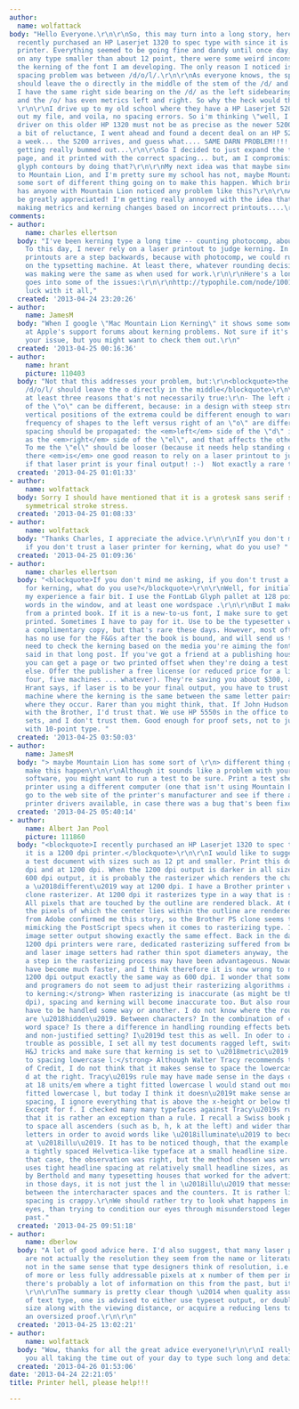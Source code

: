 ```yaml
---
author:
  name: wolfattack
body: "Hello Everyone.\r\n\r\nSo, this may turn into a long story, here we go...\r\n\r\nI
  recently purchased an HP Laserjet 1320 to spec type with since it is a 1200 dpi
  printer. Everything seemed to be going fine and dandy until once day, I noticed
  on any type smaller than about 12 point, there were some weird inconsistencies in
  the kerning of the font I am developing. The only reason I noticed is because the
  spacing problem was between /d/o/l/.\r\n\r\nAs everyone knows, the spacing of /d/o/l/
  should leave the o directly in the middle of the stem of the /d/ and /l/ because
  I have the same right side bearing on the /d/ as the left sidebearing of the /l/,
  and the /o/ has even metrics left and right. So why the heck would this be happening?
  \r\n\r\nI drive up to my old school where they have a HP Laserjet 5200, and print
  out my file, and voila, no spacing errors. So i'm thinking \"well, I guess the postscript
  driver on this older HP 1320 must not be as precise as the newer 5200\". So, after
  a bit of reluctance, I went ahead and found a decent deal on an HP 5200.\r\n\r\nFastforward
  a week... the 5200 arrives, and guess what.... SAME DARN PROBLEM!!!! Now I am just
  getting really bummed out...\r\n\r\nSo I decided to just expand the type on the
  page, and it printed with the correct spacing... but, am I compromising my fonts
  glyph contours by doing that?\r\n\r\nMy next idea was that maybe since I've updated
  to Mountain Lion, and I'm pretty sure my school has not, maybe Mountain Lion has
  some sort of different thing going on to make this happen. Which brings me to ask,
  has anyone with Mountain Lion noticed any problem like this?\r\n\r\nAny help would
  be greatly appreciated! I'm getting really annoyed with the idea that I might be
  making metrics and kerning changes based on incorrect printouts....\r\n\r\nThanks!\r\nJosh"
comments:
- author:
    name: charles ellertson
  body: "I've been kerning type a long time -- counting photocomp, about 35 years.
    To this day, I never rely on a laser printout to judge kerning. In a way, laser
    printouts are a step backwards, because with photocomp, we could run out our tests
    on the typsetting machine. At least there, whatever rounding decisions the software
    was making were the same as when used for work.\r\n\r\nHere's a long thread that
    goes into some of the issues:\r\n\r\nhttp://typophile.com/node/100135\r\n\r\nGood
    luck with it all,"
  created: '2013-04-24 23:20:26'
- author:
    name: JamesM
  body: "When I google \"Mac Mountain Lion Kerning\" it shows some some discussions
    at Apple's support forums about kerning problems. Not sure if it's the same as
    your issue, but you might want to check them out.\r\n"
  created: '2013-04-25 00:16:36'
- author:
    name: hrant
    picture: 110403
  body: "Not that this addresses your problem, but:\r\n<blockquote>the spacing of
    /d/o/l/ should leave the o directly in the middle</blockquote>\r\n\r\nThere are
    at least three reasons that's not necessarily true:\r\n- The left and right sidebearings
    of the \"o\" can be different, because: in a design with steep stroke stress the
    vertical positions of the extrema could be different enough to warrant it; the
    frequency of shapes to the left versus right of an \"o\" are different.\r\n- Ideally
    spacing should be propagated: the <em>left</em> side of the \"d\" isn't the same
    as the <em>right</em> side of the \"el\", and that affects the other sides.\r\n-
    To me the \"el\" should be looser (because it needs help standing out).\r\n\r\nBTW,
    there <em>is</em> one good reason to rely on a laser printout to judge kerning:
    if that laser print is your final output! :-)  Not exactly a rare thing either...\r\n\r\nhhp\r\n"
  created: '2013-04-25 01:01:33'
- author:
    name: wolfattack
  body: Sorry I should have mentioned that it is a grotesk sans serif so it has a
    symmetrical stroke stress.
  created: '2013-04-25 01:08:33'
- author:
    name: wolfattack
  body: "Thanks Charles, I appreciate the advice.\r\n\r\nIf you don't mind me asking,
    if you don't trust a laser printer for kerning, what do you use? "
  created: '2013-04-25 01:09:36'
- author:
    name: charles ellertson
  body: "<blockquote>If you don't mind me asking, if you don't trust a laser printer
    for kerning, what do you use?</blockquote>\r\n\r\nWell, for initial work, I trust
    my experience a fair bit. I use the FontLab Glyph pallet at 128 points, with several
    words in the window, and at least one wordspace .\r\n\r\nBut I make final decisions
    from a printed book. If it is a new-to-us font, I make sure to get a copy when
    printed. Sometimes I have to pay for it. Use to be the typesetter was always given
    a complimentary copy, but that's rare these days. However, most often the publisher
    has no use for the F&Gs after the book is bound, and will send us those for free.\r\n\r\nYou
    need to check the kerning based on the media you're aiming the font at -- as I
    said in that long post. If you've got a friend at a publishing house, sometimes
    you can get a page or two printed offset when they're doing a test on something
    else. Offer the publisher a free license (or reduced price for a license for three,
    four, five machines ... whatever). They're saving you about $300, after all...\r\n\r\nAs
    Hrant says, if laser is to be your final output, you have to trust it. Find a
    machine where the kerning is the same between the same letter pairs no matter
    where they occur. Rarer than you might think, that. If John Hudson had good luck
    with the Brother, I'd trust that. We use HP 5550s in the office to make proof
    sets, and I don't trust them. Good enough for proof sets, not to judge kerning
    with 10-point type. "
  created: '2013-04-25 03:50:03'
- author:
    name: JamesM
  body: "> maybe Mountain Lion has some sort of \r\n> different thing going on to
    make this happen\r\n\r\nAlthough it sounds like a problem with your computer's
    software, you might want to run a test to be sure. Print a test sheet on your
    printer using a different computer (one that isn't using Mountain Lion).\r\n\r\nAlso,
    go to the web site of the printer's manufacturer and see if there are any newer
    printer drivers available, in case there was a bug that's been fixed."
  created: '2013-04-25 05:40:14'
- author:
    name: Albert Jan Pool
    picture: 111860
  body: "<blockquote>I recently purchased an HP Laserjet 1320 to spec type with since
    it is a 1200 dpi printer.</blockquote>\r\n\r\nI would like to suggest you to create
    a test document with sizes such as 12 pt and smaller. Print this document at 600
    dpi and at 1200 dpi. When the 1200 dpi output is darker in all sizes than the
    600 dpi output, it is probably the rasterizer which renders the characters in
    a \u2018different\u2019 way at 1200 dpi. I have a Brother printer with a PostScript
    clone rasterizer. At 1200 dpi it rasterizes type in a way that is similar to graphics.
    All pixels that are touched by the outline are rendered black. At 600 dpi, only
    the pixels of which the center lies within the outline are rendered black. Someone
    from Adobe confirmed me this story, so the Brother PS clone seems to be perfectly
    mimicking the PostScript specs when it comes to rasterizing type. I have seen
    image setter output showing exactly the same effect. Back in the days when true
    1200 dpi printers were rare, dedicated rasterizing suffered from being time consuming
    and laser image setters had rather thin spot diameters anyway, the idea of skipping
    a step in the rasterizing process may have been advantageous. Nowadays, processors
    have become much faster, and I think therefore it is now wrong to not rasterize
    1200 dpi output exactly the same way as 600 dpi. I wonder that some of the engineers
    and programers do not seem to adjust their rasterizing algorithms accordingly.\r\n\r\n<strong>Back
    to kerning:</strong> When rasterizing is inaccurate (as might be the case at 1200
    dpi), spacing and kerning will become inaccurate too. But also rounding effects
    have to be handled some way or another. I do not know where the rounding effects
    are \u2018hidden\u2019. Between characters? In the combination of characters and
    word space? Is there a difference in handling rounding effects between justified
    and non-justified setting? I\u2019d test this as well. In oder to avoid as much
    trouble as possible, I set all my test documents ragged left, switch off all InDesigns
    H&J tricks and make sure that kerning is set to \u2018metric\u2019.\r\n\r\n<strong>Back
    to spacing lowercase l:</strong> Although Walter Tracy recommends this in Letters
    of Credit, I do not think that it makes sense to space the lowercase l wider than
    d at the right. Tracy\u2019s rule may have made sense in the days of unitizing
    at 18 units/em where a tight fitted lowercase l would stand out more than a loose
    fitted lowercase l, but today I think it doesn\u2019t make sense anymore. When
    spacing, I ignore everything that is above the x-height or below the baseline.
    Except for f. I checked many many typefaces against Tracy\u2019s rule and concluded
    that it is rather an exception than a rule. I recall a Swiss book propagating
    to space all ascenders (such as b, h, k at the left) and wider than the other
    letters in order to avoid words like \u2018illuminate\u2019 to become a dark spot
    at \u2018illu\u2019. It has to be noticed though, that the example was set in
    a tightly spaced Helvetica-like typeface at a small headline size. I think in
    that case, the observation was right, but the method chosen was wrong. When one
    uses tight headline spacing at relatively small headline sizes, as was advocated
    by Berthold and many typesetting houses that worked for the advertising agencies
    in those days, it is not just the l in \u2018illu\u2019 that messes up the balance
    between the intercharacter spaces and the counters. It is rather likely that all
    spacing is crappy.\r\nWe should rather try to look what happens in front of our
    eyes, than trying to condition our eyes through misunderstood legends from the
    past."
  created: '2013-04-25 09:51:18'
- author:
    name: dberlow
  body: "A lot of good advice here. I'd also suggest, that many laser printing devices
    are not actually the resolution they seem from the name or literature, or at least
    not in the same sense that type designers think of resolution, i.e. as an array
    of more or less fully addressable pixels at x number of them per inch. I think
    there's probably a lot of information on this from the past, but it's been forgotten.
    \r\n\r\nThe summary is pretty clear though \u2014 when quality assuring the details
    of text type, one is advised to either use typeset output, or double the proof
    size along with the viewing distance, or acquire a reducing lens to point at such
    an oversized proof.\r\n\r\n"
  created: '2013-04-25 13:02:21'
- author:
    name: wolfattack
  body: "Wow, thanks for all the great advice everyone!\r\n\r\nI really appreciate
    you all taking the time out of your day to type such long and detailed responses."
  created: '2013-04-26 01:53:06'
date: '2013-04-24 22:21:05'
title: Printer hell, please help!!!

---
```

